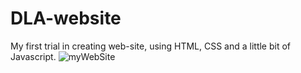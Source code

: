 # DLA-website
My first trial in creating web-site, using HTML, CSS and a little bit of Javascript. 
![myWebSite](https://user-images.githubusercontent.com/70920006/113283270-fe7e8980-92df-11eb-91a4-5984970431ee.png)
